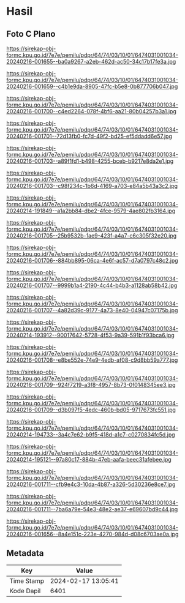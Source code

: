 # Hasil

## Foto C Plano

https://sirekap-obj-formc.kpu.go.id/7e7e/pemilu/pdpr/64/74/03/10/01/6474031001034-20240216-001655--ba0a9267-a2eb-462d-ac50-34c17b17fe3a.jpg

https://sirekap-obj-formc.kpu.go.id/7e7e/pemilu/pdpr/64/74/03/10/01/6474031001034-20240216-001659--c4b1e9da-8905-47fc-b5e8-0b877706b047.jpg

https://sirekap-obj-formc.kpu.go.id/7e7e/pemilu/pdpr/64/74/03/10/01/6474031001034-20240216-001700--c4ed2264-078f-4bf6-aa21-80b04257b3a1.jpg

https://sirekap-obj-formc.kpu.go.id/7e7e/pemilu/pdpr/64/74/03/10/01/6474031001034-20240216-001701--72d13fb0-fc7d-49f2-bd25-ef5ddadd6e57.jpg

https://sirekap-obj-formc.kpu.go.id/7e7e/pemilu/pdpr/64/74/03/10/01/6474031001034-20240216-001703--a89f1fd1-b498-4255-bceb-b9217e8da2e1.jpg

https://sirekap-obj-formc.kpu.go.id/7e7e/pemilu/pdpr/64/74/03/10/01/6474031001034-20240216-001703--c98f234c-1b6d-4169-a703-e84a5b43a3c2.jpg

https://sirekap-obj-formc.kpu.go.id/7e7e/pemilu/pdpr/64/74/03/10/01/6474031001034-20240214-191849--a1a2bb84-dbe2-4fce-9579-4ae802fb3164.jpg

https://sirekap-obj-formc.kpu.go.id/7e7e/pemilu/pdpr/64/74/03/10/01/6474031001034-20240216-001705--25b9532b-1ae9-423f-a4a7-c6c305f32e20.jpg

https://sirekap-obj-formc.kpu.go.id/7e7e/pemilu/pdpr/64/74/03/10/01/6474031001034-20240216-001706--884bb895-06ca-4e6f-ac57-d7a0797c48c2.jpg

https://sirekap-obj-formc.kpu.go.id/7e7e/pemilu/pdpr/64/74/03/10/01/6474031001034-20240216-001707--9999b1a4-2190-4c44-b4b3-a1128ab58b42.jpg

https://sirekap-obj-formc.kpu.go.id/7e7e/pemilu/pdpr/64/74/03/10/01/6474031001034-20240216-001707--4a82d39c-9177-4a73-8e40-04947c07175b.jpg

https://sirekap-obj-formc.kpu.go.id/7e7e/pemilu/pdpr/64/74/03/10/01/6474031001034-20240214-193912--90017642-5728-4f53-9a39-591b1f93bca6.jpg

https://sirekap-obj-formc.kpu.go.id/7e7e/pemilu/pdpr/64/74/03/10/01/6474031001034-20240216-001708--e8be552e-74e9-4edb-af08-c9d8bb59a777.jpg

https://sirekap-obj-formc.kpu.go.id/7e7e/pemilu/pdpr/64/74/03/10/01/6474031001034-20240216-001709--924f7219-a3f8-4957-8b73-0f0148345ee3.jpg

https://sirekap-obj-formc.kpu.go.id/7e7e/pemilu/pdpr/64/74/03/10/01/6474031001034-20240216-001709--d3b097f5-4edc-460b-bd05-9717673fc551.jpg

https://sirekap-obj-formc.kpu.go.id/7e7e/pemilu/pdpr/64/74/03/10/01/6474031001034-20240214-194733--3a4c7e62-b9f5-418d-a1c7-c0270834fc5d.jpg

https://sirekap-obj-formc.kpu.go.id/7e7e/pemilu/pdpr/64/74/03/10/01/6474031001034-20240214-195121--97a80c17-884b-47eb-aafa-beec31afebee.jpg

https://sirekap-obj-formc.kpu.go.id/7e7e/pemilu/pdpr/64/74/03/10/01/6474031001034-20240216-001711--cfb9e4c3-10da-4b87-a326-5d30236e8ce7.jpg

https://sirekap-obj-formc.kpu.go.id/7e7e/pemilu/pdpr/64/74/03/10/01/6474031001034-20240216-001711--7ba6a79e-54e3-48e2-ae37-e69607bd9c44.jpg

https://sirekap-obj-formc.kpu.go.id/7e7e/pemilu/pdpr/64/74/03/10/01/6474031001034-20240216-001656--8a4e151c-223e-4270-984d-d08c6703ae0a.jpg


## Metadata

| Key        | Value               |
| ---------- | ------------------- |
| Time Stamp | 2024-02-17 13:05:41 |
| Kode Dapil | 6401                |



